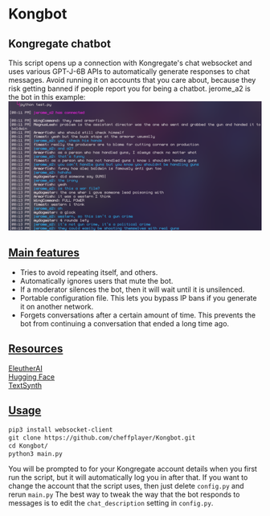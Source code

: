 
# Kongbot

## Kongregate chatbot

This script opens up a connection with Kongregate's chat websocket and uses various GPT-J-6B APIs to automatically generate responses to chat messages. Avoid running it on accounts that you care about, because they risk getting banned if people report you for being a chatbot.
jerome_a2 is the bot in this example:
![image](example.png)

## <u>Main features</u>

 - Tries to avoid repeating itself, and others.
 - Automatically ignores users that mute the bot.
 - If a moderator silences the bot, then it will wait until it is unsilenced.
 - Portable configuration file. This lets you bypass IP bans if you generate it on another network.
 - Forgets conversations after a certain amount of time. This prevents the bot from continuing a conversation that ended a long time ago.

## <u>Resources</u>

[EleutherAI](https://6b.eleuther.ai/ "EleutherAI")\
[Hugging Face](https://huggingface.co/EleutherAI/gpt-j-6B "Hugging Face")\
[TextSynth](https://textsynth.com/playground.html "TextSynth")

## <u>Usage</u>

```shell
pip3 install websocket-client
git clone https://github.com/cheffplayer/Kongbot.git
cd Kongbot/
python3 main.py
```

You will be prompted to for your Kongregate account details when you first run the script, but it will automatically log you in after that. If you want to change the account that the script uses, then just delete `config.py` and rerun `main.py`
The best way to tweak the way that the bot responds to messages is to edit the `chat_description` setting in `config.py`.

